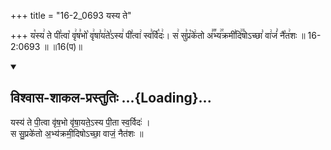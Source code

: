+++
title = "16-2_0693 यस्य ते"

+++
य꣡स्य꣢ ते पी꣣त्वा꣡ वृ꣢ष꣣भो꣡ वृ꣢षा꣣य꣢ते꣣ऽस्य꣢ पी꣣त्वा꣢ स्व꣣र्वि꣡दः꣢। स꣢ सु꣣प्र꣡के꣢तो अ꣣꣬भ्य꣢꣯क्रमी꣣दि꣢꣫षोऽच्छा꣣ वा꣢जं꣣ नै꣡त꣢शः ॥ 16-2:0693 ॥ ॥16(प)॥

<div class="js_include" newlevelforh1="2" title="विश्वास-शाकल-प्रस्तुतिः" unfilled url="/vedAH_Rk/shAkalam/saMhitA/vishvAsa-prastutiH/09/108/02_yasya_te.md">
<details open><summary><h2>विश्वास-शाकल-प्रस्तुतिः ...{Loading}...</h2></summary>


यस्य॑ ते पी॒त्वा वृ॑ष॒भो वृ॑षा॒यते॒ऽस्य पी॒ता स्व॒र्विदः॑ ।  
स सु॒प्रके॑तो अ॒भ्य॑क्रमी॒दिषोऽच्छा॒ वाजं॒ नैत॑शः ॥

</details>
</div>